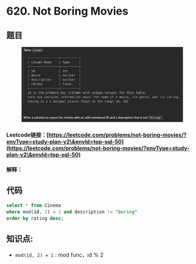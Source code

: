 # 620. Not Boring Movies

## 题目

<figure><img src="../../.gitbook/assets/image (3) (1) (1).png" alt=""><figcaption></figcaption></figure>

#### Leetcode链接：[https://leetcode.com/problems/not-boring-movies/?envType=study-plan-v2\&envId=top-sql-50](https://leetcode.com/problems/not-boring-movies/?envType=study-plan-v2\&envId=top-sql-50)

#### 解释：

## 代码

```sql
select * from Cinema
where mod(id, 2) = 1 and description != "boring"
order by rating desc;
```

## **知识点:**&#x20;

* `mod(id, 2) = 1` : mod func，id % 2
